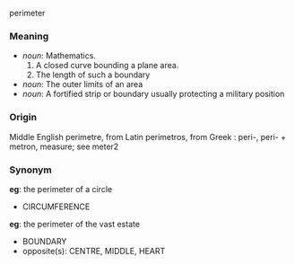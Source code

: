perimeter
### Meaning
+ _noun_: Mathematics.
   1. A closed curve bounding a plane area.
   2. The length of such a boundary
+ _noun_: The outer limits of an area
+ _noun_: A fortified strip or boundary usually protecting a military position

### Origin

Middle English perimetre, from Latin perimetros, from Greek : peri-, peri- + metron, measure; see meter2

### Synonym

__eg__: the perimeter of a circle

+ CIRCUMFERENCE

__eg__: the perimeter of the vast estate

+ BOUNDARY
+ opposite(s): CENTRE, MIDDLE, HEART


